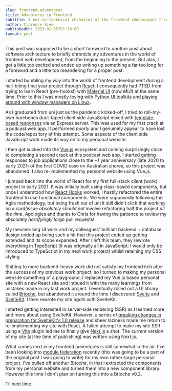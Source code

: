 ```yaml
---
slug: frontend-adventures
title: Adventures in Frontend
subtitle: A not-so-technical chronical of the frontend shenanigans I've been up to
author: Clarence Siew
publishedOn: 2023-01-05T01:30:00
layout: post
---
```


This post was supposed to be a short foreword to _another_ post about software architecture to briefly chronicle my adventures in the world of frontend web development, from the beginning to the present. But alas, I got a little too excited and ended up writing up something a far too long for a foreword and a little too meandering for a proper post.

I started bumbling my way into the world of frontend development during a nail-biting final year project through [React](https://reactjs.org/). I consequently had PTSD from trying to learn React (pre-hooks!) with [Material UI](https://mui.com/) (now _MUI_) at the same time. Prior to this I was mostly toying with [Python UI toolkits](https://pygobject.readthedocs.io/en/latest/) and [playing around with window managers on Linux](https://github.com/csiew/BiscuitWM).

As I graduated from uni just as the pandemic kicked-off, I tried to roll-my-own barebones duct-taped client side JavaScript mixed with [template-based responses](https://ejs.co/) via an Express server. This was used for my first crack at a podcast web app. It performed _poorly_ and I genuinely appear to have lost the code/repository of this attempt. Some aspects of the client side JavaScript work made its way on to my personal website.

I then got sucked into the [Vue.js](https://vuejs.org/) ecosystem and coming surprisingly close to completing a second crack at this podcast web app. I started getting responses to job applications close to the ~1 year anniversary (late 2020 to early 2021) of the first COVID case on Australian shores, so this project was abandoned. I also re-implemented my personal website using Vue.js.

I jumped back into the world of React for my first full-stack client (work) project in early 2021. It was initially built using class-based components, but once I understood how [React Hooks](https://reactjs.org/docs/hooks-intro.html) worked, I hastily refactored the entire frontend to use functional components. We were supposedly following the Agile methodology, but being fresh out of uni it still didn't click that working on a card/issue _absolutely should not_ involve refactoring half the project _all the time_. Apologies and thanks to Chris for having the patience to review my absolutely _horrifyingly large_ pull requests!

My mesmerising UI work and my colleagues' brilliant backend + database design ended up being such a hit that this project ended up getting extended and its scope expanded. After I left this team, they rewrote everything in TypeScript (it was originally all in JavaScript; I would only be introduced to TypeScript in my next work project) whilst retaining my CSS styling.

Shifting to more backend-heavy work did not satisfy my frontend itch after the success of my previous work project, so I turned to making my personal website something of a playground. I replaced my Vue.js based personal site with a new React site and imbued it with the many learnings from mistakes made in my last work project. I eventually rolled out a UI library called [Brioche](https://github.com/csiew/brioche), but abandoned it around the time I discovered [Svelte](https://svelte.dev/) and [SvelteKit](https://kit.svelte.dev/). I then rewrote my site _again_ with SvelteKit.

I started getting interested in server-side rendering (SSR) as I learned more and more about using SvelteKit. However, a series of [breaking changes in preparation for SvelteKit's 1.0 release](https://www.netlify.com/blog/migrating-breaking-changes-in-sveltekit/) and sheer laziness made me return to re-implementing my site with React. A failed attempt to make my site SSR using a [Vite](https://vitejs.dev/) plugin led me to finally give [Next.js](https://nextjs.org/) a shot. The current version of my site (at the time of publishing) was written using Next.js.

What comes next in my frontend adventures is still somewhat in the air. I've been looking into [module federation](https://medium.com/@vueshenzhen/a-brief-introduction-of-vite-plugin-federation-9e998b2e43b) recently (this was going to be a part of the original post I was going to write) for my own rather-large personal project. I've pulled off another _Brioche_, in that I extracted the components from my personal website and turned them into a new component library. However this time I don't plan on turning this into a Brioche v0.2.

Til next time.
